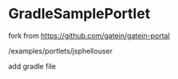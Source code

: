 GradleSamplePortlet
===================

fork from https://github.com/gatein/gatein-portal

/examples/portlets/jsphellouser

add gradle file
